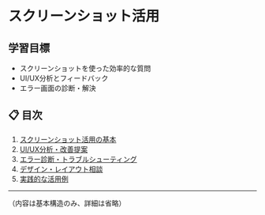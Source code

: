 # スクリーンショット活用


## 学習目標

- スクリーンショットを使った効率的な質問
- UI/UX分析とフィードバック
- エラー画面の診断・解決

## 📋 目次

1. [スクリーンショット活用の基本](#スクリーンショット活用の基本)
2. [UI/UX分析・改善提案](#uiux分析改善提案)
3. [エラー診断・トラブルシューティング](#エラー診断トラブルシューティング)
4. [デザイン・レイアウト相談](#デザインレイアウト相談)
5. [実践的な活用例](#実践的な活用例)

---

（内容は基本構造のみ、詳細は省略）
